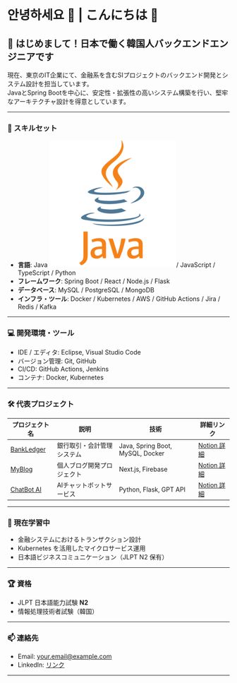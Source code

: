 # 안녕하세요 👋 | こんにちは 👋

## 👋 はじめまして！日本で働く韓国人バックエンドエンジニアです
現在、東京のIT企業にて、金融系を含むSIプロジェクトのバックエンド開発とシステム設計を担当しています。  
JavaとSpring Bootを中心に、安定性・拡張性の高いシステム構築を行い、堅牢なアーキテクチャ設計を得意としています。

---

### 💼 スキルセット

- **言語**: Java ![Java 로고](https://raw.githubusercontent.com/github/explore/main/topics/java/java.png)/ JavaScript / TypeScript / Python  
- **フレームワーク**: Spring Boot / React / Node.js / Flask  
- **データベース**: MySQL / PostgreSQL / MongoDB  
- **インフラ・ツール**: Docker / Kubernetes / AWS / GitHub Actions / Jira / Redis / Kafka  

---

### 💻 開発環境・ツール
- IDE / エディタ: Eclipse, Visual Studio Code
- バージョン管理: Git, GitHub
- CI/CD: GitHub Actions, Jenkins
- コンテナ: Docker, Kubernetes

---

### 🛠️ 代表プロジェクト
| プロジェクト名 | 説明 | 技術 | 詳細リンク |
|----------------|------|------|------------|
| [BankLedger](https://github.com/username/bankledger) | 銀行取引・会計管理システム | Java, Spring Boot, MySQL, Docker | [Notion 詳細](https://notion.link/bankledger) |
| [MyBlog](https://github.com/username/myblog) | 個人ブログ開発プロジェクト | Next.js, Firebase | [Notion 詳細](https://notion.link/myblog) |
| [ChatBot AI](https://github.com/username/chatbot-ai) | AIチャットボットサービス | Python, Flask, GPT API | [Notion 詳細](https://notion.link/chatbot) |

---

### 🌱 現在学習中
- 金融システムにおけるトランザクション設計
- Kubernetes を活用したマイクロサービス運用
- 日本語ビジネスコミュニケーション（JLPT N2 保有）

---

### 🏆 資格
- JLPT 日本語能力試験 **N2**
- 情報処理技術者試験（韓国）

---

### 📫 連絡先
- Email: your.email@example.com
- LinkedIn: [リンク](https://linkedin.com/in/yourprofile)

---
